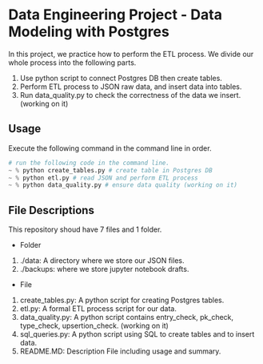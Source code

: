 # Data Engineering Project - Data Modeling with Postgres

In this project, we practice how to perform the ETL process. 
We divide our whole process into the following parts.
 
1. Use python script to connect Postgres DB then create tables.
2. Perform ETL process to JSON raw data, and insert data into tables.
3. Run data_quality.py to check the correctness of the data we insert. (working on it)

## Usage

Execute the following command in the command line in order.

```python
# run the following code in the command line.
~ % python create_tables.py # create table in Postgres DB
~ % python etl.py # read JSON and perform ETL process
~ % python data_quality.py # ensure data quality (working on it)
```


## File Descriptions

This repository shoud have 7 files and 1 folder.

* Folder
1. ./data: A directory where we store our JSON files. 
2. ./backups: where we store jupyter notebook drafts.

* File
1. create_tables.py: A python script for creating Postgres tables.
2. etl.py: A formal ETL process script for our data.
3. data_quality.py: A python script contains entry_check, pk_check, type_check, upsertion_check. (working on it)
4. sql_queries.py: A python script using SQL to create tables and to insert data.
5. README.MD: Description File including usage and summary.